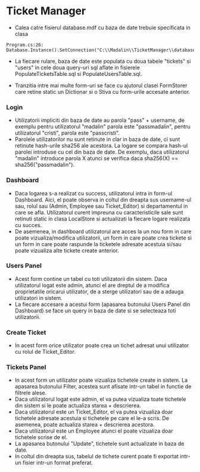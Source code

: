 # Ticket Manager

- Calea catre fisierul database.mdf cu baza de date trebuie specificata in clasa  
```
Program.cs:26: Database.Instance().SetConnection("C:\\Madalin\\TicketManager\\database.mdf");   
```
- La fiecare rulare, baza de date este populata cu doua tabele "tickets" si "users" in cele doua query-uri sql aflate in fisierele PopulateTicketsTable.sql si PopulateUsersTable.sql.

- Tranzitia intre mai multe form-uri se face cu ajutorul clasei FormStorer care retine static un Dictionar si o Stiva cu form-urile accesate anterior.

### Login
- Utilizatorii impliciti din baza de date au parola "pass" + username, de exemplu pentru utilizatorul "madalin" parola este "passmadalin", pentru utilizatorul "cristi", parola este "passcristi".
- Parolele utilizatorilor nu sunt retinute in clar in baza de date, ci sunt retinute hash-urile sha256 ale acestora. La logare se compara hash-ul parolei introduse cu cel din baza de date. De exemplu, daca utilizatorul "madalin" introduce parola X atunci se verifica daca sha256(X) == sha256("passmadalin").

### Dashboard
- Daca logarea s-a realizat cu success, utilizatorul intra in form-ul Dashboard. Aici, el poate observa in coltul din dreapta sus username-ul sau, rolul sau (Admin, Employee sau Ticket_Editor) si departamentul in care se afla. Utilizatorul curent impreuna cu caracteristicile sale sunt retinuti static in clasa LocalStore si actualizati la fiecare logare realizata cu succes.
- De asemenea, in dashboard utilizatorul are acces la un nou form in care poate vizualiza/modifica utilizatorii, un form in care poate crea tickete si un form in care poate raspunde la ticketele adresate acestuia si/sau poate vizualiza alte tickete create anterior.


### Users Panel
- Acest form contine un tabel cu toti utilizatorii din sistem. Daca utilizatorul logat este admin, atunci el are dreptul de a modifica proprietatile oricarui utilizator, de a sterge utilizatori sau de a adauga utilizatori in sistem. 
- La fiecare accesare a acestui form (apasarea butonului Users Panel din Dashboard) se face un query in baza de date si se selecteaza toti utilizatorii.

### Create Ticket
- In acest form orice utilizator poate crea un tichet adresat unui utilizator cu rolul de Ticket_Editor.

### Tickets Panel
- In acest form un utilizator poate vizualiza tichetele create in sistem. La apasarea butonului Filter, acestea sunt afisate intr-un tabel in functie de filtrele alese. 
- Daca utilizatorul logat este admin, el va putea vizualiza toate tichetele din sistem si le poate actualiza starea + descrierea. 
- Daca utilizatorul este un Ticket_Editor, el va putea vizualiza doar tichetele adresate acestuia si tichetele pe care el le-a scris. De asemenea, poate actualiza starea + descrierea acestora. 
- Daca utilizatorul este un Employee atunci el poate vizualiza doar tichetele scrise de el.
- La apasarea butonului "Update", tichetele sunt actualizate in baza de date.
- In coltul din dreapta sus, tabelul de tichete curent poate fi exportat intr-un fisier intr-un format preferat.
